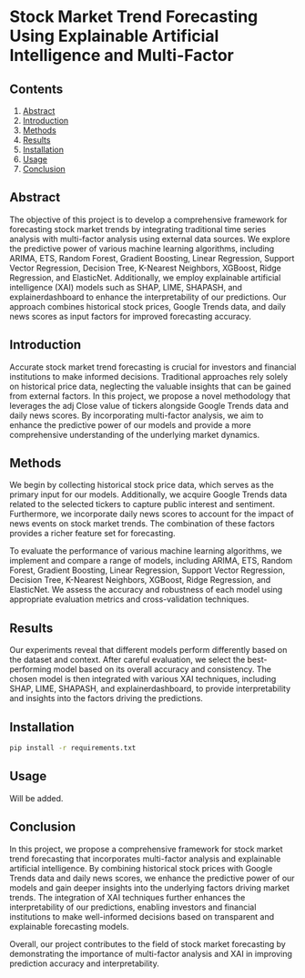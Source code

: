 # Stock Market Trend Forecasting Using Explainable Artificial Intelligence and Multi-Factor

## Contents
1. [Abstract](#abstract)
2. [Introduction](#introduction)
3. [Methods](#methods)
4. [Results](#results)
5. [Installation](#installation)
6. [Usage](#usage)
7. [Conclusion](#conclusion)

## Abstract

The objective of this project is to develop a comprehensive framework for forecasting stock market trends by integrating traditional time series analysis with multi-factor analysis using external data sources. We explore the predictive power of various machine learning algorithms, including ARIMA, ETS, Random Forest, Gradient Boosting, Linear Regression, Support Vector Regression, Decision Tree, K-Nearest Neighbors, XGBoost, Ridge Regression, and ElasticNet. Additionally, we employ explainable artificial intelligence (XAI) models such as SHAP, LIME, SHAPASH, and explainerdashboard to enhance the interpretability of our predictions. Our approach combines historical stock prices, Google Trends data, and daily news scores as input factors for improved forecasting accuracy.

## Introduction

Accurate stock market trend forecasting is crucial for investors and financial institutions to make informed decisions. Traditional approaches rely solely on historical price data, neglecting the valuable insights that can be gained from external factors. In this project, we propose a novel methodology that leverages the adj Close value of tickers alongside Google Trends data and daily news scores. By incorporating multi-factor analysis, we aim to enhance the predictive power of our models and provide a more comprehensive understanding of the underlying market dynamics.

## Methods

We begin by collecting historical stock price data, which serves as the primary input for our models. Additionally, we acquire Google Trends data related to the selected tickers to capture public interest and sentiment. Furthermore, we incorporate daily news scores to account for the impact of news events on stock market trends. The combination of these factors provides a richer feature set for forecasting.

To evaluate the performance of various machine learning algorithms, we implement and compare a range of models, including ARIMA, ETS, Random Forest, Gradient Boosting, Linear Regression, Support Vector Regression, Decision Tree, K-Nearest Neighbors, XGBoost, Ridge Regression, and ElasticNet. We assess the accuracy and robustness of each model using appropriate evaluation metrics and cross-validation techniques.

## Results

Our experiments reveal that different models perform differently based on the dataset and context. After careful evaluation, we select the best-performing model based on its overall accuracy and consistency. The chosen model is then integrated with various XAI techniques, including SHAP, LIME, SHAPASH, and explainerdashboard, to provide interpretability and insights into the factors driving the predictions.

## Installation

```bash
pip install -r requirements.txt
```

## Usage

Will be added.

## Conclusion

In this project, we propose a comprehensive framework for stock market trend forecasting that incorporates multi-factor analysis and explainable artificial intelligence. By combining historical stock prices with Google Trends data and daily news scores, we enhance the predictive power of our models and gain deeper insights into the underlying factors driving market trends. The integration of XAI techniques further enhances the interpretability of our predictions, enabling investors and financial institutions to make well-informed decisions based on transparent and explainable forecasting models.

Overall, our project contributes to the field of stock market forecasting by demonstrating the importance of multi-factor analysis and XAI in improving prediction accuracy and interpretability.
